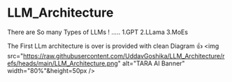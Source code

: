 # LLM_Architecture
There are So many Types of LLMs ! .....
1.GPT
2.LLama
3.MoEs

The First LLm architecture is over is provided with clean Diagram 👍
<img src="https://raw.githubusercontent.com/UddavGoshika/LLM_Architecture/refs/heads/main/LLM_Architecture.png" alt="TARA AI Banner" width="80%"&height=50px />
